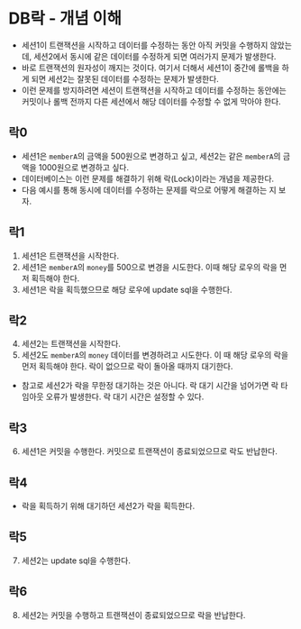 # DB락 - 개념 이해
- 세션1이 트랜잭션을 시작하고 데이터를 수정하는 동안 아직 커밋을 수행하지 않았는데, 세션2에서 
동시에 같은 데이터를 수정하게 되면 여러가지 문제가 발생한다.
- 바로 트랜잭션의 원자성이 깨지는 것이다. 여기서 더해서 세션1이 중간에 롤백을 하게 되면 세션2는
 잘못된 데이터를 수정하는 문제가 발생한다.
- 이런 문제를 방지하려면 세션이 트랜잭션을 시작하고 데이터를 수정하는 동안에는 커밋이나 롤백 전까지
  다른 세션에서 해당 데이터를 수정할 수 없게 막아야 한다.

## 락0
- 세션1은 `memberA`의 금액을 500원으로 변경하고 싶고, 세션2는 같은 `memberA`의 금액을
1000원으로 변경하고 싶다.
- 데이터베이스는 이런 문제를 해결하기 위해 락(Lock)이라는 개념을 제공한다.
- 다음 예시를 통해 동시에 데이터를 수정하는 문제를 락으로 어떻게 해결하는 지 보자.

## 락1
1. 세션1은 트랜잭션을 시작한다.
2. 세션1은 `memberA`의 `money`를 500으로 변경을 시도한다. 이때 해당 로우의 락을 먼저 획득해야 한다.
3. 세션1은 락을 획득했으므로 해당 로우에 update sql을 수행한다.

## 락2
4. 세션2는 트랜잭션을 시작한다.
5. 세션2도 `memberA`의 `money` 데이터를 변경하려고 시도한다. 이 때 해당 로우의 락을 먼저 
획득해야 한다. 락이 없으므로 락이 돌아올 때까지 대기한다.
- 참고로 세션2가 락을 무한정 대기하는 것은 아니다. 락 대기 시간을 넘어가면 락 타임아웃 오류가
발생한다. 락 대기 시간은 설정할 수 있다.

## 락3
6. 세션1은 커밋을 수행한다. 커밋으로 트랜잭션이 종료되었으므로 락도 반납한다.

## 락4
- 락을 획득하기 위해 대기하던 세션2가 락을 획득한다.

## 락5
7. 세션2는 update sql을 수행한다.

## 락6
8. 세션2는 커밋을 수행하고 트랜잭션이 종료되었으므로 락을 반납한다.

